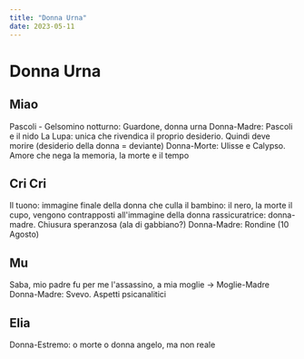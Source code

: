 ```yaml
---
title: "Donna Urna"
date: 2023-05-11
---
```

# Donna Urna
## Miao
Pascoli - Gelsomino notturno: Guardone, donna urna
Donna-Madre: Pascoli e il nido
La Lupa: unica che rivendica il proprio desiderio. Quindi deve morire (desiderio della donna = deviante)
Donna-Morte: Ulisse e Calypso. Amore che nega la memoria, la morte e il tempo
## Cri Cri
Il tuono: immagine finale della donna che culla il bambino: il nero, la morte il cupo, vengono contrapposti all'immagine della donna rassicuratrice: donna-madre. Chiusura speranzosa (ala di gabbiano?)
Donna-Madre: Rondine (10 Agosto)
## Mu
Saba, mio padre fu per me l'assassino, a mia moglie -> Moglie-Madre
Donna-Madre: Svevo. Aspetti psicanalitici
## Elia
Donna-Estremo: o morte o donna angelo, ma non reale

